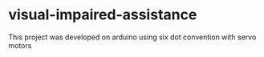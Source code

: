 # visual-impaired-assistance
This project was developed on arduino using six dot convention with servo motors
